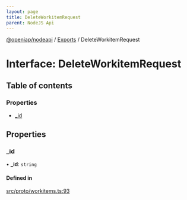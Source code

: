 ```yaml
---
layout: page
title: DeleteWorkitemRequest
parent: NodeJS Api
---
```

[@openiap/nodeapi](../README) / [Exports](../modules) / DeleteWorkitemRequest

# Interface: DeleteWorkitemRequest

## Table of contents

### Properties

- [\_id](DeleteWorkitemRequest#_id)

## Properties

### \_id

• **\_id**: `string`

#### Defined in

[src/proto/workitems.ts:93](https://github.com/openiap/nodeapi/blob/a6b5438/src/proto/workitems.ts#L93)
